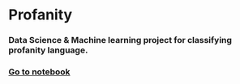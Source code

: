 # Profanity
### Data Science &amp; Machine learning project for classifying profanity language.
### [Go to notebook](https://github.com/VitalyChait/Profanity/blob/master/data_science_project.ipynb)
